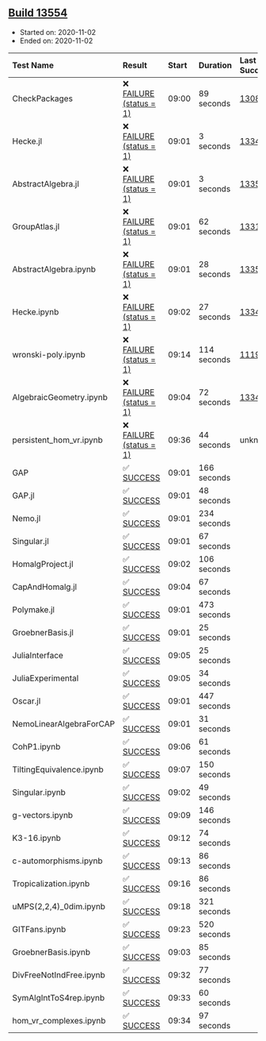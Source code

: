 ## [Build 13554](https://oscarci.mathematik.uni-kl.de/job/oscar/13554/)

* Started on: 2020-11-02
* Ended on: 2020-11-02

| Test Name    | Result | Start | Duration | Last Success | First Failure |
|:-------------|:-------|:------|:---------|:-------------|:--------------|
| CheckPackages | ❌ [FAILURE (status = 1)](https://oscarci.mathematik.uni-kl.de/job/oscar/13554/artifact/logs/build-13554/CheckPackages.log) | 09:00 | 89 seconds | [13085](https://oscarci.mathematik.uni-kl.de/job/oscar/13085/) | [13086](https://oscarci.mathematik.uni-kl.de/job/oscar/13086/) |
| Hecke.jl | ❌ [FAILURE (status = 1)](https://oscarci.mathematik.uni-kl.de/job/oscar/13554/artifact/logs/build-13554/Hecke.jl.log) | 09:01 | 3 seconds | [13341](https://oscarci.mathematik.uni-kl.de/job/oscar/13341/) | [13342](https://oscarci.mathematik.uni-kl.de/job/oscar/13342/) |
| AbstractAlgebra.jl | ❌ [FAILURE (status = 1)](https://oscarci.mathematik.uni-kl.de/job/oscar/13554/artifact/logs/build-13554/AbstractAlgebra.jl.log) | 09:01 | 3 seconds | [13355](https://oscarci.mathematik.uni-kl.de/job/oscar/13355/) | [13356](https://oscarci.mathematik.uni-kl.de/job/oscar/13356/) |
| GroupAtlas.jl | ❌ [FAILURE (status = 1)](https://oscarci.mathematik.uni-kl.de/job/oscar/13554/artifact/logs/build-13554/GroupAtlas.jl.log) | 09:01 | 62 seconds | [13311](https://oscarci.mathematik.uni-kl.de/job/oscar/13311/) | [13312](https://oscarci.mathematik.uni-kl.de/job/oscar/13312/) |
| AbstractAlgebra.ipynb | ❌ [FAILURE (status = 1)](https://oscarci.mathematik.uni-kl.de/job/oscar/13554/artifact/logs/build-13554/AbstractAlgebra.ipynb.log) | 09:01 | 28 seconds | [13355](https://oscarci.mathematik.uni-kl.de/job/oscar/13355/) | [13356](https://oscarci.mathematik.uni-kl.de/job/oscar/13356/) |
| Hecke.ipynb | ❌ [FAILURE (status = 1)](https://oscarci.mathematik.uni-kl.de/job/oscar/13554/artifact/logs/build-13554/Hecke.ipynb.log) | 09:02 | 27 seconds | [13341](https://oscarci.mathematik.uni-kl.de/job/oscar/13341/) | [13342](https://oscarci.mathematik.uni-kl.de/job/oscar/13342/) |
| wronski-poly.ipynb | ❌ [FAILURE (status = 1)](https://oscarci.mathematik.uni-kl.de/job/oscar/13554/artifact/logs/build-13554/wronski-poly.ipynb.log) | 09:14 | 114 seconds | [11192](https://oscarci.mathematik.uni-kl.de/job/oscar/11192/) | [11193](https://oscarci.mathematik.uni-kl.de/job/oscar/11193/) |
| AlgebraicGeometry.ipynb | ❌ [FAILURE (status = 1)](https://oscarci.mathematik.uni-kl.de/job/oscar/13554/artifact/logs/build-13554/AlgebraicGeometry.ipynb.log) | 09:04 | 72 seconds | [13341](https://oscarci.mathematik.uni-kl.de/job/oscar/13341/) | [13342](https://oscarci.mathematik.uni-kl.de/job/oscar/13342/) |
| persistent_hom_vr.ipynb | ❌ [FAILURE (status = 1)](https://oscarci.mathematik.uni-kl.de/job/oscar/13554/artifact/logs/build-13554/persistent_hom_vr.ipynb.log) | 09:36 | 44 seconds | unknown | unknown |
| GAP | ✅ [SUCCESS](https://oscarci.mathematik.uni-kl.de/job/oscar/13554/artifact/logs/build-13554/GAP.log) | 09:01 | 166 seconds |  |  |
| GAP.jl | ✅ [SUCCESS](https://oscarci.mathematik.uni-kl.de/job/oscar/13554/artifact/logs/build-13554/GAP.jl.log) | 09:01 | 48 seconds |  |  |
| Nemo.jl | ✅ [SUCCESS](https://oscarci.mathematik.uni-kl.de/job/oscar/13554/artifact/logs/build-13554/Nemo.jl.log) | 09:01 | 234 seconds |  |  |
| Singular.jl | ✅ [SUCCESS](https://oscarci.mathematik.uni-kl.de/job/oscar/13554/artifact/logs/build-13554/Singular.jl.log) | 09:01 | 67 seconds |  |  |
| HomalgProject.jl | ✅ [SUCCESS](https://oscarci.mathematik.uni-kl.de/job/oscar/13554/artifact/logs/build-13554/HomalgProject.jl.log) | 09:02 | 106 seconds |  |  |
| CapAndHomalg.jl | ✅ [SUCCESS](https://oscarci.mathematik.uni-kl.de/job/oscar/13554/artifact/logs/build-13554/CapAndHomalg.jl.log) | 09:04 | 67 seconds |  |  |
| Polymake.jl | ✅ [SUCCESS](https://oscarci.mathematik.uni-kl.de/job/oscar/13554/artifact/logs/build-13554/Polymake.jl.log) | 09:01 | 473 seconds |  |  |
| GroebnerBasis.jl | ✅ [SUCCESS](https://oscarci.mathematik.uni-kl.de/job/oscar/13554/artifact/logs/build-13554/GroebnerBasis.jl.log) | 09:01 | 25 seconds |  |  |
| JuliaInterface | ✅ [SUCCESS](https://oscarci.mathematik.uni-kl.de/job/oscar/13554/artifact/logs/build-13554/JuliaInterface.log) | 09:05 | 25 seconds |  |  |
| JuliaExperimental | ✅ [SUCCESS](https://oscarci.mathematik.uni-kl.de/job/oscar/13554/artifact/logs/build-13554/JuliaExperimental.log) | 09:05 | 34 seconds |  |  |
| Oscar.jl | ✅ [SUCCESS](https://oscarci.mathematik.uni-kl.de/job/oscar/13554/artifact/logs/build-13554/Oscar.jl.log) | 09:01 | 447 seconds |  |  |
| NemoLinearAlgebraForCAP | ✅ [SUCCESS](https://oscarci.mathematik.uni-kl.de/job/oscar/13554/artifact/logs/build-13554/NemoLinearAlgebraForCAP.log) | 09:01 | 31 seconds |  |  |
| CohP1.ipynb | ✅ [SUCCESS](https://oscarci.mathematik.uni-kl.de/job/oscar/13554/artifact/logs/build-13554/CohP1.ipynb.log) | 09:06 | 61 seconds |  |  |
| TiltingEquivalence.ipynb | ✅ [SUCCESS](https://oscarci.mathematik.uni-kl.de/job/oscar/13554/artifact/logs/build-13554/TiltingEquivalence.ipynb.log) | 09:07 | 150 seconds |  |  |
| Singular.ipynb | ✅ [SUCCESS](https://oscarci.mathematik.uni-kl.de/job/oscar/13554/artifact/logs/build-13554/Singular.ipynb.log) | 09:02 | 49 seconds |  |  |
| g-vectors.ipynb | ✅ [SUCCESS](https://oscarci.mathematik.uni-kl.de/job/oscar/13554/artifact/logs/build-13554/g-vectors.ipynb.log) | 09:09 | 146 seconds |  |  |
| K3-16.ipynb | ✅ [SUCCESS](https://oscarci.mathematik.uni-kl.de/job/oscar/13554/artifact/logs/build-13554/K3-16.ipynb.log) | 09:12 | 74 seconds |  |  |
| c-automorphisms.ipynb | ✅ [SUCCESS](https://oscarci.mathematik.uni-kl.de/job/oscar/13554/artifact/logs/build-13554/c-automorphisms.ipynb.log) | 09:13 | 86 seconds |  |  |
| Tropicalization.ipynb | ✅ [SUCCESS](https://oscarci.mathematik.uni-kl.de/job/oscar/13554/artifact/logs/build-13554/Tropicalization.ipynb.log) | 09:16 | 86 seconds |  |  |
| uMPS(2,2,4)_0dim.ipynb | ✅ [SUCCESS](https://oscarci.mathematik.uni-kl.de/job/oscar/13554/artifact/logs/build-13554/uMPS-2-2-4-_0dim.ipynb.log) | 09:18 | 321 seconds |  |  |
| GITFans.ipynb | ✅ [SUCCESS](https://oscarci.mathematik.uni-kl.de/job/oscar/13554/artifact/logs/build-13554/GITFans.ipynb.log) | 09:23 | 520 seconds |  |  |
| GroebnerBasis.ipynb | ✅ [SUCCESS](https://oscarci.mathematik.uni-kl.de/job/oscar/13554/artifact/logs/build-13554/GroebnerBasis.ipynb.log) | 09:03 | 85 seconds |  |  |
| DivFreeNotIndFree.ipynb | ✅ [SUCCESS](https://oscarci.mathematik.uni-kl.de/job/oscar/13554/artifact/logs/build-13554/DivFreeNotIndFree.ipynb.log) | 09:32 | 77 seconds |  |  |
| SymAlgIntToS4rep.ipynb | ✅ [SUCCESS](https://oscarci.mathematik.uni-kl.de/job/oscar/13554/artifact/logs/build-13554/SymAlgIntToS4rep.ipynb.log) | 09:33 | 60 seconds |  |  |
| hom_vr_complexes.ipynb | ✅ [SUCCESS](https://oscarci.mathematik.uni-kl.de/job/oscar/13554/artifact/logs/build-13554/hom_vr_complexes.ipynb.log) | 09:34 | 97 seconds |  |  |
